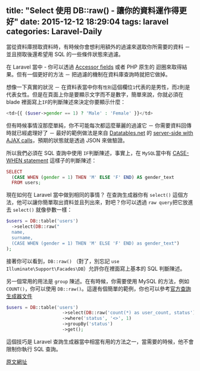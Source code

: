 title: "Select 使用 DB::raw() - 讓你的資料運作得更好"
date: 2015-12-12 18:29:04
tags: laravel
categories: Laravel-Daily
---

當從資料庫撈取資料時，有時候你會想利用額外的過濾來選取你所需要的資料 － 並且撈取後還希望用 SQL 的一些條件狀態來過濾。

<!-- more -->

在 Laravel 當中 - 你可以透過 [Accessor fields](http://laraveldaily.com/why-use-appends-with-accessors-in-eloquent/) 或者 PHP 原生的 迴圈來取得結果。但有一個更好的方法 － 把過濾的機制在資料庫查詢時就把它做掉。

想像一下真實的狀況 － 在資料表當中你有`性別`這個欄位`1`代表的是男性，而`2`則是代表女性。但是在頁面上你是要顯示文字而不是數字，簡單來說，你就必須在 blade 裡面寫上`IF`的判斷陳述來決定你要顯示什麼：

``` php
<td>{{ ($user->gender == 1) ? 'Male' : 'Female' }}</td>
```

但有時候事情沒那麼單純，你不可能每次都這麼華麗的過濾它 － 你需要資料回傳時就已經處理好了 － 最好的範例做法是來自 [Datatables.net](http://datatables.net/) 的 [server-side with AJAX calls](http://datatables.net/examples/data_sources/server_side.html)，預期的狀態就是透過 JSON 來做驗證。

所以我們必須在 SQL 查詢中使用 `IF`判斷陳述，事實上，在 `MySQL`當中有 [CASE-WHEN statement](https://dev.mysql.com/doc/refman/5.7/en/case.html) 這樣子的判斷陳述：

``` php
SELECT
  (CASE WHEN (gender = 1) THEN 'M' ELSE 'F' END) AS gender_text
  FROM users;
```

現在如何在 Laravel 當中做到相同的事情？ 在查詢生成器你有 `select()` 這個方法，他可以讓你簡單取出資料並且列出來，對吧？你可以透過 `raw query`把它放進去 `select()` 就像參數一樣：

``` php
$users = DB::table('users')
  ->select(DB::raw("
  name,
  surname,
  (CASE WHEN (gender = 1) THEN 'M' ELSE 'F' END) as gender_text")
);
```

接著你可以看到，`DB::raw()` （對了，別忘記 `use Illuminate\Support\Facades\DB`）允許你在裡面寫上基本的 SQL 判斷陳述。

另一個常用的用法是 `group` 陳述。在有時候，你需要使用 MySQL 的方法，例如 `COUNT()`，你可以使用 `DB::raw()`。這邊有個簡單的範例，你也可以參考[官方查詢生成器文件](http://laravel.com/docs/5.1/queries#selects)

``` php
$users = DB::table('users')
                     ->select(DB::raw('count(*) as user_count, status'))
                     ->where('status', '<>', 1)
                     ->groupBy('status')
                     ->get();
```

這個技巧是 Laravel 查詢生成器當中相當有用的方法之一，當需要的時候，他不會限制你執行 SQL 查詢。

[原文網址](http://laraveldaily.com/select-with-dbraw-make-your-database-work/)
